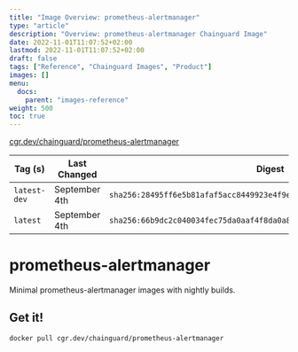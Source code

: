 ```yaml
---
title: "Image Overview: prometheus-alertmanager"
type: "article"
description: "Overview: prometheus-alertmanager Chainguard Image"
date: 2022-11-01T11:07:52+02:00
lastmod: 2022-11-01T11:07:52+02:00
draft: false
tags: ["Reference", "Chainguard Images", "Product"]
images: []
menu:
  docs:
    parent: "images-reference"
weight: 500
toc: true
---
```


[cgr.dev/chainguard/prometheus-alertmanager](https://github.com/chainguard-images/images/tree/main/images/prometheus-alertmanager)

| Tag (s)       | Last Changed  | Digest                                                                    |
|---------------|---------------|---------------------------------------------------------------------------|
|  `latest-dev` | September 4th | `sha256:28495ff6e5b81afaf5acc8449923e4f9e9b39833f19600323e8bd60b01340993` |
|  `latest`     | September 4th | `sha256:66b9dc2c040034fec75da0aaf4f8da0a80d622903daa5054b8104ded5577128c` |

# prometheus-alertmanager

Minimal prometheus-alertmanager images with nightly builds.

## Get it!

```shell
docker pull cgr.dev/chainguard/prometheus-alertmanager
```
